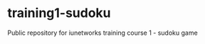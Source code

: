 training1-sudoku
================

Public repository for iunetworks training course 1 - sudoku game
